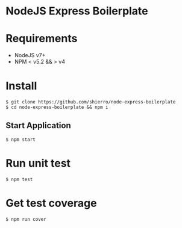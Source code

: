 # NodeJS Express Boilerplate

# Requirements
 - NodeJS v7+
 - NPM < v5.2 && > v4

# Install
```
$ git clone https://github.com/shierro/node-express-boilerplate
$ cd node-express-boilerplate && npm i
```

## Start Application
```
$ npm start
```

# Run unit test
`
$ npm test
`

# Get test coverage
`
$ npm run cover
`
